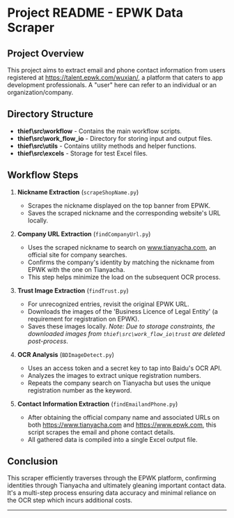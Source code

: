   # Project README - EPWK Data Scraper

## Project Overview
This project aims to extract email and phone contact information from users registered at https://talent.epwk.com/wuxian/, a platform that caters to app development professionals. A "user" here can refer to an individual or an organization/company.

## Directory Structure
- **thief\src\workflow** - Contains the main workflow scripts.
- **thief\src\work_flow_io** - Directory for storing input and output files.
- **thief\src\utils** - Contains utility methods and helper functions.
- **thief\src\excels** - Storage for test Excel files.

## Workflow Steps
1. **Nickname Extraction** (`scrapeShopName.py`)
   - Scrapes the nickname displayed on the top banner from EPWK.
   - Saves the scraped nickname and the corresponding website's URL locally.

2. **Company URL Extraction** (`findCompanyUrl.py`)
   - Uses the scraped nickname to search on www.tianyacha.com, an official site for company searches.
   - Confirms the company's identity by matching the nickname from EPWK with the one on Tianyacha.
   - This step helps minimize the load on the subsequent OCR process.

3. **Trust Image Extraction** (`findTrust.py`)
   - For unrecognized entries, revisit the original EPWK URL.
   - Downloads the images of the 'Business Licence of Legal Entity' (a requirement for registration on EPWK).
   - Saves these images locally. *Note: Due to storage constraints, the downloaded images from `thief\src\work_flow_io\trust` are deleted post-process*.

4. **OCR Analysis** (`BDImageDetect.py`)
   - Uses an access token and a secret key to tap into Baidu's OCR API.
   - Analyzes the images to extract unique registration numbers.
   - Repeats the company search on Tianyacha but uses the unique registration number as the keyword.

5. **Contact Information Extraction** (`findEmailandPhone.py`)
   - After obtaining the official company name and associated URLs on both https://www.tianyacha.com and https://www.epwk.com, this script scrapes the email and phone contact details.
   - All gathered data is compiled into a single Excel output file.

## Conclusion
This scraper efficiently traverses through the EPWK platform, confirming identities through Tianyacha and ultimately gleaning important contact data. It's a multi-step process ensuring data accuracy and minimal reliance on the OCR step which incurs additional costs.

---
